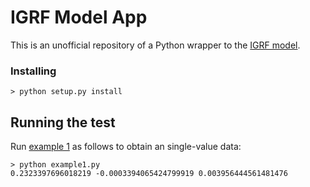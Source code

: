 # IGRF Model App

This is an unofficial repository of a Python wrapper to the [IGRF model](http://omniweb.gsfc.nasa.gov/vitmo/igrf_vitmo.html).

### Installing

```
> python setup.py install
```

## Running the test

Run [example 1](https://github.com/rilma/pyIGRF/blob/master/scripts/example1.py) as follows to obtain an single-value data:

```
> python example1.py 
0.2323397696018219 -0.0003394065424799919 0.003956444561481476
```
